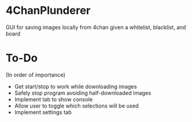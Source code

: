 # 4ChanPlunderer
GUI for saving images locally from 4chan given a whitelist, blacklist, and board

# To-Do
(In order of importance)
- Get start/stop to work while downloading images
- Safely stop program avoiding half-downloaded images
- Implement tab to show console
- Allow user to toggle which selections will be used 
- Implement settings tab
